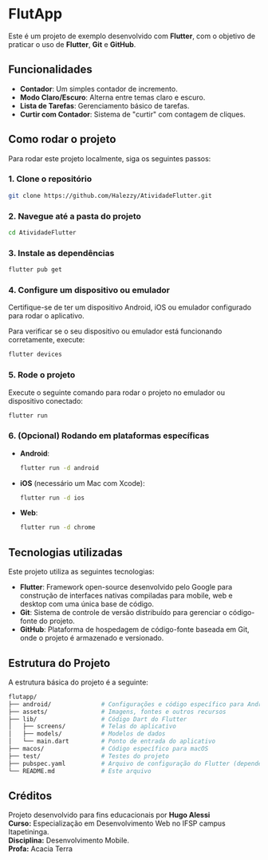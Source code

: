 
# FlutApp

Este é um projeto de exemplo desenvolvido com **Flutter**, com o objetivo de praticar o uso de **Flutter**, **Git** e **GitHub**.

## Funcionalidades

- **Contador**: Um simples contador de incremento.
- **Modo Claro/Escuro**: Alterna entre temas claro e escuro.
- **Lista de Tarefas**: Gerenciamento básico de tarefas.
- **Curtir com Contador**: Sistema de "curtir" com contagem de cliques.

## Como rodar o projeto

Para rodar este projeto localmente, siga os seguintes passos:

### 1. Clone o repositório

```bash
git clone https://github.com/Halezzy/AtividadeFlutter.git
```

### 2. Navegue até a pasta do projeto

```bash
cd AtividadeFlutter
```

### 3. Instale as dependências

```bash
flutter pub get
```

### 4. Configure um dispositivo ou emulador

Certifique-se de ter um dispositivo Android, iOS ou emulador configurado para rodar o aplicativo.

Para verificar se o seu dispositivo ou emulador está funcionando corretamente, execute:

```bash
flutter devices
```

### 5. Rode o projeto

Execute o seguinte comando para rodar o projeto no emulador ou dispositivo conectado:

```bash
flutter run
```

### 6. (Opcional) Rodando em plataformas específicas

- **Android**:
  ```bash
  flutter run -d android
  ```

- **iOS** (necessário um Mac com Xcode):
  ```bash
  flutter run -d ios
  ```

- **Web**:
  ```bash
  flutter run -d chrome
  ```

## Tecnologias utilizadas

Este projeto utiliza as seguintes tecnologias:

- **Flutter**: Framework open-source desenvolvido pelo Google para construção de interfaces nativas compiladas para mobile, web e desktop com uma única base de código.
- **Git**: Sistema de controle de versão distribuído para gerenciar o código-fonte do projeto.
- **GitHub**: Plataforma de hospedagem de código-fonte baseada em Git, onde o projeto é armazenado e versionado.

## Estrutura do Projeto

A estrutura básica do projeto é a seguinte:

```bash
flutapp/
├── android/              # Configurações e código específico para Android
├── assets/               # Imagens, fontes e outros recursos
├── lib/                  # Código Dart do Flutter
│   ├── screens/          # Telas do aplicativo
│   ├── models/           # Modelos de dados
│   └── main.dart         # Ponto de entrada do aplicativo
├── macos/                # Código específico para macOS
├── test/                 # Testes do projeto
├── pubspec.yaml          # Arquivo de configuração do Flutter (dependências, assets, etc.)
└── README.md             # Este arquivo
```

## Créditos ##

Projeto desenvolvido para fins educacionais por **Hugo Alessi**  
**Curso:** Especialização em Desenvolvimento Web no IFSP campus Itapetininga.  
**Disciplina:** Desenvolvimento Mobile.  
**Profa:** Acacia Terra


